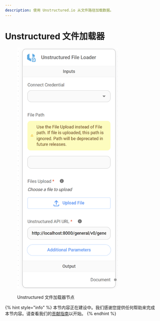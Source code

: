 ```yaml
---
description: 使用 Unstructured.io 从文件路径加载数据。
---
```


# Unstructured 文件加载器

<figure><img src="../../../.gitbook/assets/image (90).png" alt="" width="332"><figcaption><p>Unstructured 文件加载器节点</p></figcaption></figure>

{% hint style="info" %}
本节内容正在建设中。我们感谢您提供任何帮助来完成本节内容。请查看我们的[贡献指南](../../../contributing/)以开始。
{% endhint %}
